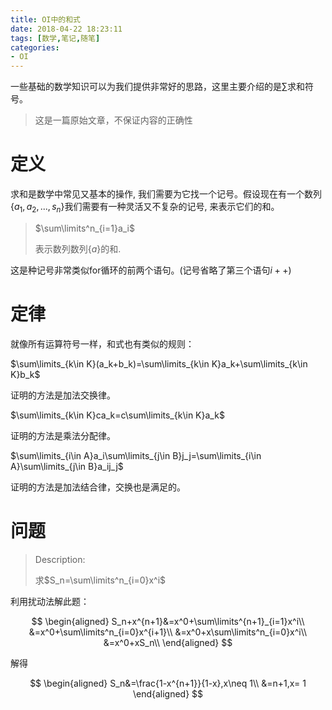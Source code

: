 ```yaml
---
title: OI中的和式
date: 2018-04-22 18:23:11
tags: [数学,笔记,随笔]
categories:
- OI   
---
```


一些基础的数学知识可以为我们提供非常好的思路，这里主要介绍的是$\sum$求和符号。

> 这是一篇原始文章，不保证内容的正确性

<!--more-->

# 定义

求和是数学中常见又基本的操作, 我们需要为它找一个记号。假设现在有一个数列$\{ a_1,a_2,...,s_n\}$我们需要有一种灵活又不复杂的记号, 来表示它们的和。

>$\sum\limits^n_{i=1}a_i$
>
>表示数列数列$\{a\}$的和.



这是种记号非常类似for循环的前两个语句。(记号省略了第三个语句$i++$)

# 定律

就像所有运算符号一样，和式也有类似的规则：

$\sum\limits_{k\in K}(a_k+b_k)=\sum\limits_{k\in K}a_k+\sum\limits_{k\in K}b_k$

证明的方法是加法交换律。

$\sum\limits_{k\in K}ca_k=c\sum\limits_{k\in K}a_k$

证明的方法是乘法分配律。

$\sum\limits_{i\in A}a_i\sum\limits_{j\in B}j_j=\sum\limits_{i\in A}\sum\limits_{j\in B}a_ij_j$

证明的方法是加法结合律，交换也是满足的。



# 问题

> Description:
>
> 求$S_n=\sum\limits^n_{i=0}x^i$



利用扰动法解此题：

$$
\begin{aligned}
S_n+x^{n+1}&=x^0+\sum\limits^{n+1}_{i=1}x^i\\
&=x^0+\sum\limits^n_{i=0}x^{i+1}\\
&=x^0+x\sum\limits^n_{i=0}x^i\\
&=x^0+xS_n\\
\end{aligned}
$$

解得

$$
\begin{aligned}
S_n&=\frac{1-x^{n+1}}{1-x},x\neq 1\\
&=n+1,x= 1
\end{aligned}
$$



